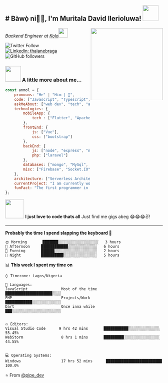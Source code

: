 
<h2># Bàwọ̀ ni🙏🏻, I'm Muritala David Ilerioluwa! <img src="https://media.giphy.com/media/12oufCB0MyZ1Go/giphy.gif" width="50"></h2>
<img align='right' src="https://media.giphy.com/media/4KkSbPnZ5Skec/giphy.gif" width="230">
<p><em>Backend Engineer at <a href="http://www.kolosave.app">Kolo</a><img src="https://media.giphy.com/media/WUlplcMpOCEmTGBtBW/giphy.gif" width="30"> 
</em></p>

![Twitter Follow](https://img.shields.io/twitter/follow/pipe_dev?label=Follow)
[![Linkedin: thaianebraga](https://img.shields.io/badge/muritala-david-ab8019189?style=flat-square&logo=Linkedin&logoColor=white&link=https://www.linkedin.com/in/anmol-p-singh/)](https://www.linkedin.com/in/muritala-david-ab8019189/)
![GitHub followers](https://img.shields.io/github/followers/Fn-studyo?label=Follow&style=social)


### <img src="https://avatars.githubusercontent.com/u/54484130?v=4" width="50"> A little more about me...  

```javascript
const anmol = {
    pronouns: "He" | "Him | 🤡",
    code: ["Javascript", "Typescript", "PHP", "Dart"],
    askMeAbout: ["web dev", "tech", "app dev", "music", "Yoruba boy🤡"],
    technologies: {
        mobileApp: {
	        tech : ["Flutter", "Apache Cordova"]
        },
        frontEnd: {
            js: ["Vue"],
            css: ["bootstrap"]
        },
        backEnd: {
            js: ["node", "express", "nestjs", "adonisjs"],
            php: ["laravel"]
        },
        databases: ["mongo", "MySql", "firestore"],
        misc: ["Firebase", "Socket.IO", "sentry", "Medium"]
    },
    architecture: ["Serverless Architecture", "Single page applications"],
    currentProject: "I am currently working on a fintech application",
    funFact: "The first programmer in the world was a woman. Her name was [Ada Lovelace] and she worked on an analytical engine back in the 1,800’s."
};
```

<img src="https://media.giphy.com/media/M8o1MOwcwsWOmueqN4/giphy.gif" width="60"> <b>I just love to code thats all</b> Just find me gigs abeg 😂😂😂✌!</em>

---
<!--START_SECTION:waka-->
**Probably the time I spend slapping the keyboard 🐤** 

```text
🌞 Morning       ███████░░░░░░░░░░░░░░░░░░   3 hours
🌆 Afternoon     ████████████░░░░░░░░░░░░░   6 hours
🌃 Evening       ██████░░░░░░░░░░░░░░░░░░░   2 hours
🌙 Night         ██████████░░░░░░░░░░░░░░░   5 hours

```


📊 **This week I spent my time on** 

```text
⌚︎ Timezone: Lagos/Nigeria

💬 Languages: 
JavaScript               Most of the time       █████████████████████░░░░   
PHP                      Projects/Work          ████████████░░░░░░░░░░░░░   
Dart                     Once inna while        ███░░░░░░░░░░░░░░░░░░░░░░   


🔥 Editors: 
Visual Studio Code      9 hrs 42 mins       ███████████░░░░░░░░░░░░░░   55.45% 
WebStorm                 8 hrs 1 mins       █████████░░░░░░░░░░░░░░░░   44.55% 


💻 Operating Systems: 
Windows                  17 hrs 52 mins      █████████████████████████   100.0%

```





⭐️ From [@pipe_dev](https://github.com/Fn-studyo)
